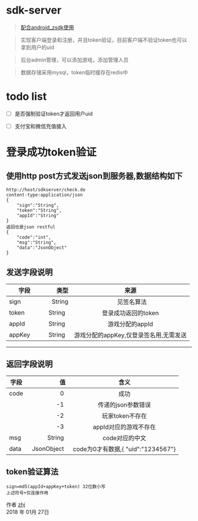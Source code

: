 # sdk-server

>[配合android_zsdk使用](https://github.com/zhjzjnb/android_zsdk)

>实现客户端登录和注册，并且token验证，目前客户端不验证token也可以拿到用户的uid

>后台admin管理，可以添加游戏，添加管理人员

>数据存储采用mysql，token临时缓存在redis中


# todo list

- [ ] 是否强制验证token才返回用户uid
- [ ] 支付宝和微信充值接入


# 登录成功token验证
## 使用http post方式发送json到服务器,数据结构如下

```http
http://host/sdkserver/check.do
content-type:application/json
{
	"sign":"String",
	"token":"String",
	"appId":"String"
}
返回也是json restful
{
	"code":"int",
	"msg":"String",
	"data":"JsonObject"
}
```
## 发送字段说明

| 字段        | 类型   |  来源  |
| --------   | -----:  | :----:  |
| sign     | String |   见签名算法|
| token       |   String   |登录成功返回的token|
| appId        |    String   |游戏分配的appId|
| appKey        |    String   |游戏分配的appKey,仅登录签名用,无需发送|

------------

## 返回字段说明


| 字段  | 值   | 含义  |
| --------   | -----:  | :----:  |
| code |    0   |成功|
|   |    -1   |传递的json参数错误|
|   |    -2   |玩家token不存在|
|   |    -3   |appId对应的游戏不存在|
| msg |    String   |code对应的中文|
| data |    JsonObject   |code为0才有数据,{ "uid":"1234567"}|


## token验证算法
```
sign=md5(appId+appKey+token) 32位数小写
上述符号+仅连接作用

```


作者 [zhj](https://github.com/zhjzjnb)   
2018 年 01月 27日 
